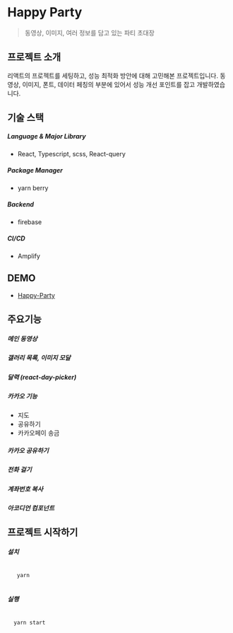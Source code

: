 # Happy Party
> 동영상, 이미지, 여러 정보를 담고 있는 파티 초대장
## 프로젝트 소개
리액트의 프로젝트를 세팅하고, 성능 최적화 방안에 대해 고민해본 프로젝트입니다.
동영상, 이미지, 폰트, 데이터 페칭의 부분에 있어서 성능 개선 포인트를 잡고 개발하였습니다.

## 기술 스택
##### Language & Major Library
- React, Typescript, scss, React-query
#####  Package Manager
- yarn berry
##### Backend
- firebase
##### CI/CD
- Amplify

## DEMO 
- [Happy-Party](https://master.d4zwbzignxki2.amplifyapp.com/) 


## 주요기능
##### 메인 동영상
##### 갤러리 목록, 이미지 모달
##### 달력 (react-day-picker)
##### 카카오 기능
   - 지도
   - 공유하기
   - 카카오페이 송금
##### 카카오 공유하기
##### 전화 걸기
##### 계좌번호 복사
##### 아코디언 컴포넌트


## 프로젝트 시작하기
##### 설치
<pre>
<code>
   yarn
</code>
</pre>

##### 실행
<pre>
<code>
  yarn start
</code>
</pre>
